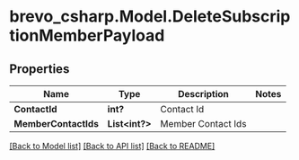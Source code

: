 # brevo_csharp.Model.DeleteSubscriptionMemberPayload
## Properties

Name | Type | Description | Notes
------------ | ------------- | ------------- | -------------
**ContactId** | **int?** | Contact Id | 
**MemberContactIds** | **List&lt;int?&gt;** | Member Contact Ids | 

[[Back to Model list]](../README.md#documentation-for-models) [[Back to API list]](../README.md#documentation-for-api-endpoints) [[Back to README]](../README.md)

